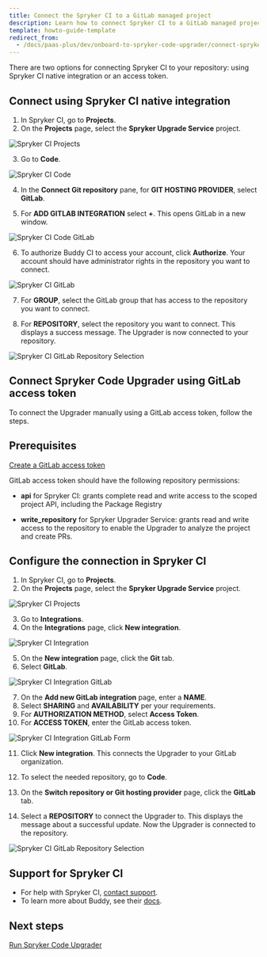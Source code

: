 ```yaml
---
title: Connect the Spryker CI to a GitLab managed project
description: Learn how to connect Spryker CI to a GitLab managed project
template: howto-guide-template
redirect_from:
  - /docs/paas-plus/dev/onboard-to-spryker-code-upgrader/connect-spryker-ci-to-a-gitlab-managed-project.html
---
```


There are two options for connecting Spryker CI to your repository: using Spryker CI native integration or an access token.

## Connect using Spryker CI native integration

1. In Spryker CI, go to **Projects**.
2. On the **Projects** page, select the **Spryker Upgrade Service** project.

![Spryker CI Projects](https://spryker.s3.eu-central-1.amazonaws.com/docs/paas%2B/dev/onboard-to-spryker-code-upgrader/connect-spryker-code-upgrader-to-a-gitlab-managed-project.md/spryker_ci_projects.png)

3. Go to **Code**.

![Spryker CI Code](https://spryker.s3.eu-central-1.amazonaws.com/docs/paas%2B/dev/onboard-to-spryker-code-upgrader/connect-spryker-code-upgrader-to-a-gitlab-managed-project.md/spryker_ci_code_page.png)

4. In the **Connect Git repository** pane, for **GIT HOSTING PROVIDER**, select **GitLab**.

5. For **ADD GITLAB INTEGRATION** select **+**.
    This opens GitLab in a new window.

![Spryker CI Code GitLab](https://spryker.s3.eu-central-1.amazonaws.com/docs/paas%2B/dev/onboard-to-spryker-code-upgrader/connect-spryker-code-upgrader-to-a-gitlab-managed-project.md/gitlab_code_add.png)

6. To authorize Buddy CI to access your account, click **Authorize**.
    Your account should have administrator rights in the repository you want to connect.

![Spryker CI GitLab](https://spryker.s3.eu-central-1.amazonaws.com/docs/paas%2B/dev/onboard-to-spryker-code-upgrader/connect-spryker-code-upgrader-to-a-gitlab-managed-project.md/spryker_ci_gitlab.png)

7. For **GROUP**, select the GitLab group that has access to the repository you want to connect.

8. For **REPOSITORY**, select the repository you want to connect.
    This displays a success message. The Upgrader is now connected to your repository.

![Spryker CI GitLab Repository Selection](https://spryker.s3.eu-central-1.amazonaws.com/docs/paas%2B/dev/onboard-to-spryker-code-upgrader/connect-spryker-code-upgrader-to-a-gitlab-managed-project.md/gitlab_code_select_repository.png)

## Connect Spryker Code Upgrader using GitLab access token

To connect the Upgrader manually using a GitLab access token, follow the steps.

## Prerequisites

[Create a GitLab access token](https://docs.gitlab.com/ee/user/profile/personal_access_tokens.html#create-a-personal-access-token)

GitLab access token should have the following repository permissions:

* **api** for Spryker CI: grants complete read and write access to the scoped project API, including the Package Registry

* **write_repository** for Spryker Upgrader Service: grants read and write access to the repository to enable the Upgrader to analyze the project and create PRs.


## Configure the connection in Spryker CI

1. In Spryker CI, go to **Projects**.
2. On the **Projects** page, select the **Spryker Upgrade Service** project.

![Spryker CI Projects](https://spryker.s3.eu-central-1.amazonaws.com/docs/paas%2B/dev/onboard-to-spryker-code-upgrader/connect-spryker-code-upgrader-to-a-gitlab-managed-project.md/spryker_ci_projects.png)

3. Go to **Integrations**.
4. On the **Integrations** page, click **New integration**.


![Spryker CI Integration](https://spryker.s3.eu-central-1.amazonaws.com/docs/paas%2B/dev/onboard-to-spryker-code-upgrader/connect-spryker-code-upgrader-to-a-gitlab-managed-project.md/spryker_ci_integration.png)

5. On the **New integration** page, click the **Git** tab.
6. Select **GitLab**.

![Spryker CI Integration GitLab](https://spryker.s3.eu-central-1.amazonaws.com/docs/paas%2B/dev/onboard-to-spryker-code-upgrader/connect-spryker-code-upgrader-to-a-gitlab-managed-project.md/spryker_ci_integration_gitlab.png)

7. On the **Add new GitLab integration** page, enter a **NAME**.
8. Select **SHARING** and **AVAILABILITY** per your requirements.
9. For **AUTHORIZATION METHOD**, select **Access Token**.
10. For **ACCESS TOKEN**, enter the GitLab access token.

![Spryker CI Integration GitLab Form](https://spryker.s3.eu-central-1.amazonaws.com/docs/paas%2B/dev/onboard-to-spryker-code-upgrader/connect-spryker-code-upgrader-to-a-gitlab-managed-project.md/spryker_ci_integration_gitlab_form.png)

11. Click **New integration**.
    This connects the Upgrader to your GitLab organization.


12. To select the needed repository, go to **Code**.
13. On the **Switch repository or Git hosting provider** page, click the **GitLab** tab.
14. Select a **REPOSITORY** to connect the Upgrader to.
    This displays the message about a successful update. Now the Upgrader is connected to the repository.

![Spryker CI GitLab Repository Selection](https://spryker.s3.eu-central-1.amazonaws.com/docs/paas%2B/dev/onboard-to-spryker-code-upgrader/connect-spryker-code-upgrader-to-a-gitlab-managed-project.md/gitlab_code_select_repository.png)

## Support for Spryker CI

* For help with Spryker CI, [contact support](https://spryker.force.com/support/s/).
* To learn more about Buddy, see their [docs](https://buddy.works/docs).

## Next steps

[Run Spryker Code Upgrader](/docs/scu/dev/run-spryker-code-upgrader.html)
